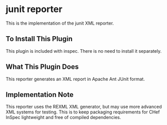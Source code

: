 # junit reporter

This is the implementation of the junit XML reporter.

## To Install This Plugin

This plugin is included with inspec. There is no need to install it separately.

## What This Plugin Does

This reporter generates an XML report in Apache Ant JUnit format.

## Implementation Note

This reporter uses the REXML XML generator, but may use more advanced XML systems for testing. This is to keep packaging requirements for CHef InSpec lightweight and free of compiled dependencies.

